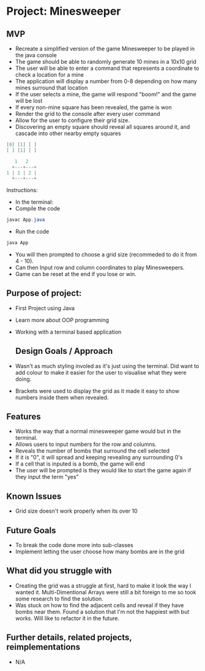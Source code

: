 # Project: Minesweeper

## MVP

- Recreate a simplified version of the game Minesweeper to be played in the java console
- The game should be able to randomly generate 10 mines in a 10x10 grid
- The user will be able to enter a command that represents a coordinate to check a location for a mine
- The application will display a number from 0-8 depending on how many mines surround that location
- If the user selects a mine, the game will respond "boom!" and the game will be lost
- If every non-mine square has been revealed, the game is won
- Render the grid to the console after every user command
- Allow for the user to configure their grid size.
- Discovering an empty square should reveal all squares around it, and cascade into other nearby empty squares

```java
[0] [1] [ ]
[ ] [1] [ ]
```

```java
   1   2
  +---+---+
1 | 1 | 2 |
  +---+---+
```

Instructions:

- In the terminal:
- Compile the code
```java
javac App.java
```

- Run the code
```java
java App
```

- You will then prompted to choose a grid size (recommeded to do it from 4 - 10).
- Can then Input row and column coordinates to play Minesweepers.
- Game can be reset at the end if you lose or win.

## Purpose of project:

- First Project using Java
- Learn more about OOP programming
- Working with a terminal based application

  ## Design Goals / Approach

- Wasn't as much styling involed as it's just using the terminal. Did want to add colour to make it easier for the user to visualise what they were doing.
- Brackets were used to display the grid as it made it easy to show numbers inside them when revealed.

## Features

- Works the way that a normal minesweeper game would but in the terminal.
- Allows users to input numbers for the row and columns.
- Reveals the number of bombs that surround the cell selected
- If it is "0", it will spread and keeping revealing any surrounding 0's
- If a cell that is inputed is a bomb, the game will end
- The user will be prompted is they would like to start the game again if they input the term "yes"

## Known Issues

- Grid size doesn't work properly when its over 10

## Future Goals

- To break the code done more into sub-classes
- Implement letting the user choose how many bombs are in the grid

## What did you struggle with

- Creating the grid was a struggle at first, hard to make it look the way l wanted it. Multi-Dimentional Arrays were still a bit foreign to me so took some research to find the solution.
- Was stuck on how to find the adjacent cells and reveal if they have bombs near them. Found a solution that l'm not the happiest with but works. Will like to refactor it in the future.

## Further details, related projects, reimplementations

- N/A
